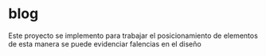 # blog
Este proyecto se implemento para trabajar el posicionamiento de elementos de esta manera se puede evidenciar falencias en el diseño 
